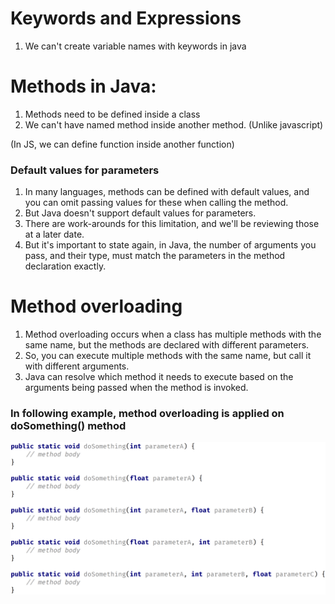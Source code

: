 # Keywords and Expressions

1. We can't create variable names with keywords in java

# Methods in Java:

1. Methods need to be defined inside a class
2. We can't have named method inside another method. (Unlike javascript)

(In JS, we can define function inside another function)

### Default values for parameters

1. In many languages, methods can be defined with default values, and you can omit passing values for these when calling the method.
2. But Java doesn't support default values for parameters.
3. There are work-arounds for this limitation, and we'll be reviewing those at a later date.
4. But it's important to state again, in Java, the number of arguments you pass, and their type, must match the parameters in the method declaration exactly.

# Method overloading

1. Method overloading occurs when a class has multiple methods with the same name, but the methods are declared with different parameters.
2. So, you can execute multiple methods with the same name, but call it with different arguments.
3. Java can resolve which method it needs to execute based on the arguments being passed when the method is invoked.

### In following example, method overloading is applied on doSomething() method

![alt text](./images/image.png)
